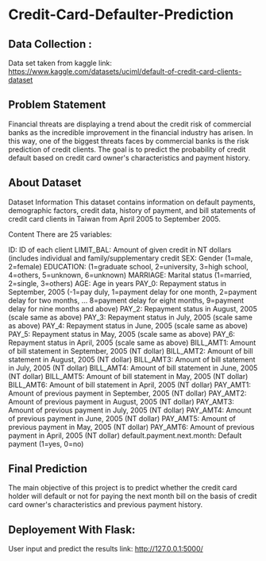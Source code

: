 # Credit-Card-Defaulter-Prediction

## Data Collection :
Data set taken from kaggle link: 
https://www.kaggle.com/datasets/uciml/default-of-credit-card-clients-dataset

## Problem Statement
Financial threats are displaying a trend about the credit risk of commercial banks as the
incredible improvement in the financial industry has arisen. In this way, one of the
biggest threats faces by commercial banks is the risk prediction of credit clients. The
goal is to predict the probability of credit default based on credit card owner's
characteristics and payment history.

## About Dataset
Dataset Information
This dataset contains information on default payments, demographic factors, credit data, history of payment, and bill statements of credit card clients in Taiwan from April 2005 to September 2005.

 Content
 There are 25 variables:

 ID: ID of each client
 LIMIT_BAL: Amount of given credit in NT dollars (includes individual and family/supplementary credit
 SEX: Gender (1=male, 2=female)
 EDUCATION: (1=graduate school, 2=university, 3=high school, 4=others, 5=unknown, 6=unknown)
 MARRIAGE: Marital status (1=married, 2=single, 3=others)
 AGE: Age in years
 PAY_0: Repayment status in September, 2005 (-1=pay duly, 1=payment delay for one month, 2=payment delay for two months, … 8=payment delay for eight months, 9=payment   delay for nine months and above)
 PAY_2: Repayment status in August, 2005 (scale same as above)
 PAY_3: Repayment status in July, 2005 (scale same as above)
 PAY_4: Repayment status in June, 2005 (scale same as above)
 PAY_5: Repayment status in May, 2005 (scale same as above)
 PAY_6: Repayment status in April, 2005 (scale same as above)
 BILL_AMT1: Amount of bill statement in September, 2005 (NT dollar)
 BILL_AMT2: Amount of bill statement in August, 2005 (NT dollar)
 BILL_AMT3: Amount of bill statement in July, 2005 (NT dollar)
 BILL_AMT4: Amount of bill statement in June, 2005 (NT dollar)
 BILL_AMT5: Amount of bill statement in May, 2005 (NT dollar)
 BILL_AMT6: Amount of bill statement in April, 2005 (NT dollar)
 PAY_AMT1: Amount of previous payment in September, 2005 (NT dollar)
 PAY_AMT2: Amount of previous payment in August, 2005 (NT dollar)
 PAY_AMT3: Amount of previous payment in July, 2005 (NT dollar)
 PAY_AMT4: Amount of previous payment in June, 2005 (NT dollar)
 PAY_AMT5: Amount of previous payment in May, 2005 (NT dollar)
 PAY_AMT6: Amount of previous payment in April, 2005 (NT dollar)
 default.payment.next.month: Default payment (1=yes, 0=no)

## Final Prediction
The main objective of this project is to predict whether the credit card holder will default or not for paying the next month bill on the basis of credit card owner's characteristics and previous payment history. 

## Deployement With Flask: 
User input and predict the results link:
http://127.0.0.1:5000/
